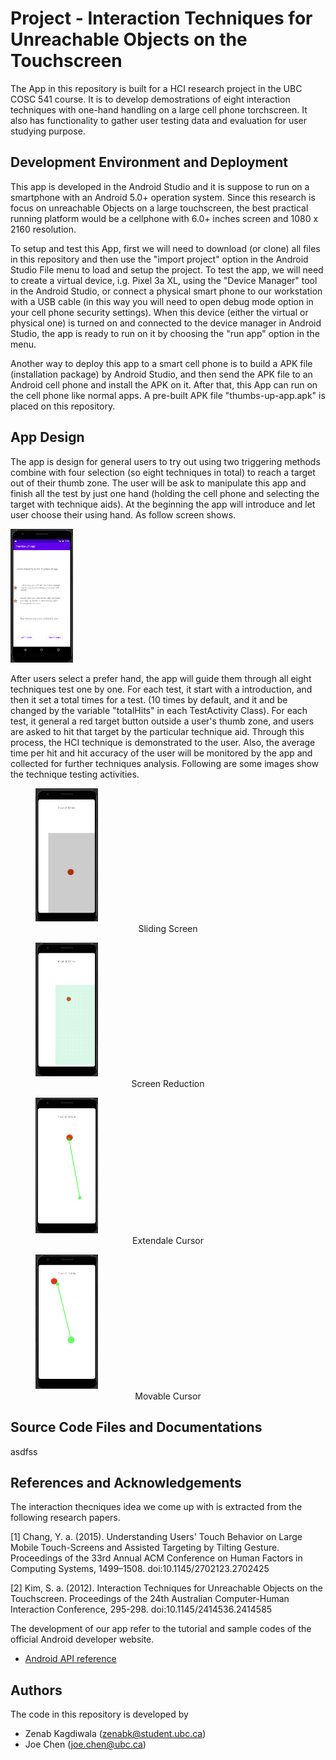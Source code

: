 
# Project - Interaction Techniques for Unreachable Objects on the Touchscreen

The App in this repository is built for a HCI research project in the UBC COSC 541 course. It is to develop demostrations of eight interaction techniques with one-hand handling on a large cell phone torchscreen. It also has functionality to gather user testing data and evaluation for user studying purpose.


## Development Environment and Deployment

This app is developed in the Android Studio and it is suppose to run on a smartphone with an Android 5.0+ operation system. Since this research is focus on unreachable Objects on a large touchscreen, the best practical running platform would be a cellphone with 6.0+ inches screen and 1080 x 2160 resolution.

To setup and test this App, first we will need to download (or clone) all files in this repository and then use the "import project" option in the Android Studio File menu to load and setup the project. To test the app, we will need to create a virtual device, i.g. Pixel 3a XL, using the "Device Manager" tool in the Android Studio, or connect a physical smart phone to our workstation with a USB cable (in this way you will need to open debug mode option in your cell phone security settings). When this device (either the virtual or physical one) is turned on and connected to the device manager in Android Studio, the app is ready to run on it by choosing the "run app" option in the menu.

Another way to deploy this app to a smart cell phone is to build a APK file (installation package) by Android Studio, and then send the APK file to an Android cell phone and install the APK on it. After that, this App can run on the cell phone like normal apps. A pre-built APK file "thumbs-up-app.apk" is placed on this repository.


## App Design
The app is design for general users to try out using two triggering methods combine with four selection (so eight techniques in total) to reach a target out of their thumb zone. The user will be ask to manipulate this app and finish all the test by just one hand (holding the cell phone and selecting the target with technique aids). At the beginning the app will introduce and let user choose their using hand. As follow screen shows. 

<img src="./screenshot/Capture0.PNG" width="100"/>

After users select a prefer hand, the app will guide them through all eight techniques test one by one. For each test, it start with a introduction, and then it set a total times for a test. (10 times by default, and it and be changed by the variable "totalHits" in each TestActivity Class). For each test, it general a red target button outside a user's thumb zone, and users are asked to hit that target by the particular technique aid. Through this process, the HCI technique is demonstrated to the user. Also, the average time per hit and hit accuracy of the user will be monitored by the app and collected for further techniques analysis. Following are some images show the technique testing activities.

<figure><img src="./screenshot/Capture1.PNG" width="100"/><figcaption align = "center">Sliding Screen</figcaption></figure>    <figure><img src="./screenshot/Capture2.PNG" width="100"/><figcaption align = "center">Screen Reduction</figcaption></figure>    <figure><img src="./screenshot/Capture3.PNG" width="100"/><figcaption align = "center">Extendale Cursor</figcaption></figure>    <figure><img src="./screenshot/Capture4.PNG" width="100"/><figcaption align = "center">Movable Cursor</figcaption></figure>


## Source Code Files and Documentations

asdfss


## References and Acknowledgements
The interaction thecniques idea we come up with is extracted from the following research papers.

[1] Chang, Y. a. (2015). Understanding Users' Touch Behavior on Large Mobile Touch-Screens and Assisted Targeting
 by Tilting Gesture. Proceedings of the 33rd Annual ACM Conference on Human Factors in Computing Systems, 
1499–1508. doi:10.1145/2702123.2702425

[2] Kim, S. a. (2012). Interaction Techniques for Unreachable Objects on the Touchscreen. Proceedings of the 24th 
Australian Computer-Human Interaction Conference, 295-298. doi:10.1145/2414536.2414585


The development of our app refer to the tutorial and sample codes of the official Android developer website.

 - [Android API reference](https://developer.android.com/reference)

## Authors
The code in this repository is developed by
- Zenab Kagdiwala (zenabk@student.ubc.ca)
- Joe Chen (joe.chen@ubc.ca)

